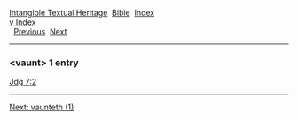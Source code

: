 [Intangible Textual Heritage](../../index)  [Bible](../index) 
[Index](index)   
[v Index](_v_)  
  [Previous](c12084)  [Next](c12086) 

------------------------------------------------------------------------

### &lt;vaunt&gt; 1 entry

[Jdg 7:2](../kjv/jdg007.htm#002)  

------------------------------------------------------------------------

[Next: vaunteth (1)](c12086)
